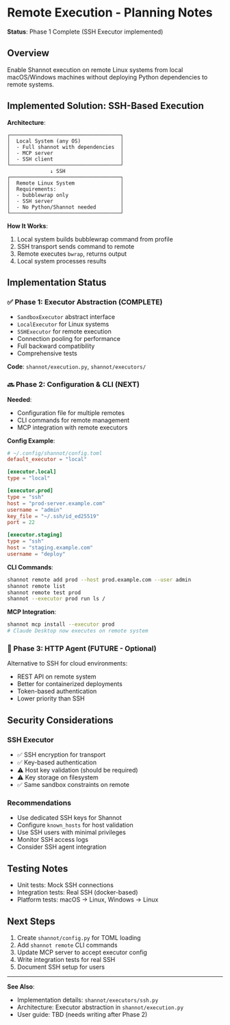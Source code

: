 # Remote Execution - Planning Notes

**Status**: Phase 1 Complete (SSH Executor implemented)

## Overview

Enable Shannot execution on remote Linux systems from local macOS/Windows machines without deploying Python dependencies to remote systems.

## Implemented Solution: SSH-Based Execution

**Architecture**:
```
┌────────────────────────────────────┐
│  Local System (any OS)             │
│  - Full shannot with dependencies  │
│  - MCP server                      │
│  - SSH client                      │
└────────────────────────────────────┘
              ↓ SSH
┌────────────────────────────────────┐
│  Remote Linux System               │
│  Requirements:                     │
│  - bubblewrap only                 │
│  - SSH server                      │
│  - No Python/Shannot needed        │
└────────────────────────────────────┘
```

**How It Works**:
1. Local system builds bubblewrap command from profile
2. SSH transport sends command to remote
3. Remote executes `bwrap`, returns output
4. Local system processes results

## Implementation Status

### ✅ Phase 1: Executor Abstraction (COMPLETE)
- `SandboxExecutor` abstract interface
- `LocalExecutor` for Linux systems
- `SSHExecutor` for remote execution
- Connection pooling for performance
- Full backward compatibility
- Comprehensive tests

**Code**: `shannot/execution.py`, `shannot/executors/`

### 🔜 Phase 2: Configuration & CLI (NEXT)

**Needed**:
- Configuration file for multiple remotes
- CLI commands for remote management
- MCP integration with remote executors

**Config Example**:
```toml
# ~/.config/shannot/config.toml
default_executor = "local"

[executor.local]
type = "local"

[executor.prod]
type = "ssh"
host = "prod-server.example.com"
username = "admin"
key_file = "~/.ssh/id_ed25519"
port = 22

[executor.staging]
type = "ssh"
host = "staging.example.com"
username = "deploy"
```

**CLI Commands**:
```bash
shannot remote add prod --host prod.example.com --user admin
shannot remote list
shannot remote test prod
shannot --executor prod run ls /
```

**MCP Integration**:
```bash
shannot mcp install --executor prod
# Claude Desktop now executes on remote system
```

### 🔮 Phase 3: HTTP Agent (FUTURE - Optional)

Alternative to SSH for cloud environments:
- REST API on remote system
- Better for containerized deployments
- Token-based authentication
- Lower priority than SSH

## Security Considerations

### SSH Executor
- ✅ SSH encryption for transport
- ✅ Key-based authentication
- ⚠️ Host key validation (should be required)
- ⚠️ Key storage on filesystem
- ✅ Same sandbox constraints on remote

### Recommendations
- Use dedicated SSH keys for Shannot
- Configure `known_hosts` for host validation
- Use SSH users with minimal privileges
- Monitor SSH access logs
- Consider SSH agent integration

## Testing Notes

- Unit tests: Mock SSH connections
- Integration tests: Real SSH (docker-based)
- Platform tests: macOS → Linux, Windows → Linux

## Next Steps

1. Create `shannot/config.py` for TOML loading
2. Add `shannot remote` CLI commands
3. Update MCP server to accept executor config
4. Write integration tests for real SSH
5. Document SSH setup for users

---

**See Also**:
- Implementation details: `shannot/executors/ssh.py`
- Architecture: Executor abstraction in `shannot/execution.py`
- User guide: TBD (needs writing after Phase 2)
